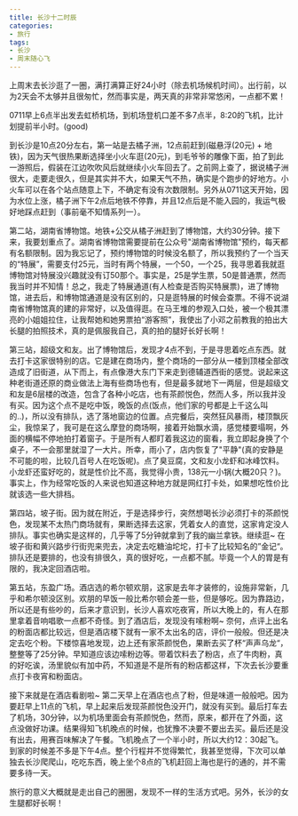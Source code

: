 ```yaml
---
title: 长沙十二时辰
categories:
- 旅行
tags:
- 长沙
- 周末随心飞
---
```


上周末去长沙逛了一圈，满打满算正好24小时（除去机场候机时间）。出行前，以为2天会不太够并且很匆忙，然而事实是，两天真的非常非常悠闲，一点都不累！

0711早上6点半出发去虹桥机场，到机场登机口差不多7点半，8:20的飞机，比计划提前半小时。(good)

到长沙是10点20分左右，第一站是去橘子洲，12点前赶到(磁悬浮(20元) + 地铁)，因为天气很热果断选择坐小火车逛(20元)，到毛爷爷的雕像下面，拍了到此一游照后，假装在江边吹吹风后就继续小火车回去了。之前网上查了，据说橘子洲很大，走要走很久，但是其实并不大，如果天气不热，确实是个跑步的好地方。小火车可以在各个站点随意上下，不确定有没有次数限制。另外从0711这天开始，因为水位上涨，橘子洲下午2点后地铁不停靠，并且12点后是不能入园的，我运气极好地踩点赶到（事前毫不知情系列一）。

第二站，湖南省博物馆。地铁+公交从橘子洲赶到了博物馆，大约30分钟。接下来，我要划重点了。湖南省博物馆需要提前在公众号"湖南省博物馆"预约，每天都有名额限制。因为我忘记了，预约博物馆的时候没名额了，所以我预约了一个当天的“特展”，需要支付25元，当时有两个特展，一个50，一个25，我寻思着我就逛博物馆对特展没兴趣就没有订50那个。事实是，25是学生票，50是普通票，然而我当时并不知情！总之，我走了特展通道(有人检查是否购买特展票)，进了博物馆，进去后，和博物馆通道是没有区别的，只是逛特展的时候会查票。不得不说湖南省博物馆真的建的非常好，以及值得逛。在马王堆的参观入口处，被一个极其漂亮的小姐姐拉住，让我帮她和她男票拍“游客照”，我使出了小邓之前教我的拍出大长腿的拍照技术，真的是佩服我自己，真的拍的腿好长好长啊！

第三站，超级文和友。出了博物馆后，发现才4点不到，于是寻思着吃点东西。就去打卡这家很特别的店。它是建在商场内，整个商场的一部分从一楼到顶楼全部改造成了旧街道，从下而上，有点像港大东门下来走到德辅道西街的感觉。说起来这种老街道还原的商业做法上海有些商场也有，但是最多就地下一两层，但是超级文和友是6层楼的改造，包含了各种小吃店，也有茶颜悦色，然而人多，所以我并没有买。因为这个点不是吃中饭，晚饭的点(饭点，他们家的号都是上千这么叫的..)，所以没有排队，选了落地窗边的位置。点完餐后，突然狂风暴雨，楼顶飘灰尘，我惊呆了，我可是在这么摩登的商场啊，接着开始飘水滴，感觉楼要塌啊，外面的横幅不停地拍打着窗子。于是所有人都盯着我这边的窗看，我立即起身换了个桌子，不一会那里就湿了一大片。所幸，雨小了，店内恢复了"平静"(真的安静是不可能的啦，比较几百号人在吃饭呢)。点了臭豆腐，文和友小龙虾和冰峰饮料。小龙虾还蛮好吃的，就是性价比不高，我觉得小贵，138元一小锅(大概20只？)。事实上，作为经常吃饭的人来说也知道这种地方就是网红打卡处，如果想吃性价比就该选一些大排档。

第四站，坡子街。因为就在附近，于是选择步行，突然想喝长沙必须打卡的茶颜悦色，发现某不太热门商场就有，果断选择去这家，凭着女人的直觉，这家肯定没人排队。事实也确实是这样的，几乎等了5分钟就拿到了我的幽兰拿铁。继续逛~ 在坡子街和黄兴路步行街兜来兜去，决定去吃糖油坨坨，打卡了比较知名的”金记“。排队还是要排的，也没有排很久，真的很好吃，一点都不腻。毕竟一个人的胃是有限的，我决定回酒店啦。

第五站，东盈广场。酒店选的希尔顿欢朋，这家是去年才装修的，设施非常新，几乎和希尔顿没区别。欢朋的早饭一般比希尔顿会差一些，但是够吃。因为靠路边，所以还是有些吵的，后来才意识到，长沙人喜欢吃夜宵，所以大晚上的，有人在那里拿着音响唱歌一点都不奇怪。到了酒店后，发现没有嗦粉啊~ 奈何，点评上出名的粉面店都比较远，但是酒店楼下就有一家不太出名的店，评价一般般。但还是决定去吃个粉。下楼惊喜地发现，边上还有家茶颜悦色，果断去买了杯“声声乌龙“，整整等了25分钟。早知道应该边嗦粉边等。带着饮料去了粉店，点了牛肉粉，真的好吃诶，汤里貌似有加中药，不知道是不是所有的粉店都这样，下次去长沙要重点打卡夜宵和粉面店。

接下来就是在酒店看剧啦~ 第二天早上在酒店也点了粉，但是味道一般般吧。因为要赶早上11点的飞机，早上起来后发现茶颜悦色没开门，就没有买到。最后打车去了机场，30分钟，以为机场里面会有茶颜悦色，然而，原来，都开在了外面，这点没做好功课。结果得知飞机晚点的时候，也犹豫不决要不要出去买。最后还是没有出去，用赛百味解决了午餐。飞机晚点了一个半小时，所以大约12：30起飞。到家的时候差不多是下午4点。整个行程并不觉得繁忙，我甚至觉得，下次可以单独去长沙爬爬山，吃吃东西，晚上坐个8点的飞机赶回上海也是行的通的，并不需要多待一天。

旅行的意义大概就是走出自己的圈圈，发现不一样的生活方式吧。另外，长沙的女生腿都好长啊！

